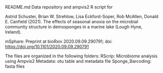 
README.md
Data repository and ampvis2 R script for

Astrid Schuster, Brian W. Strehlow, Lisa Eckford-Soper, Rob McAllen, Donald E. Canfield (2021).
The effects of seasonal anoxia on the microbial community structure in demosponges in a marine lake (Lough Hyne, Ireland).

mSphare: 
Preprint at bioRxiv 2020.09.09.290791; doi: https://doi.org/10.1101/2020.09.09.290791


The files are organized in the following folders: 
RScrip: Microbiome analysis using Ampvis2
Metadata: otu table and metadata file
Sponge_Barcoding: fasta files 

